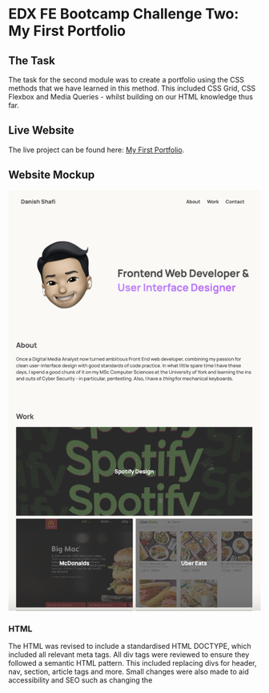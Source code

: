 # EDX FE Bootcamp Challenge Two: My First Portfolio

## The Task

The task for the second module was to create a portfolio using the CSS methods that we have learned in this method.
This included CSS Grid, CSS Flexbox and Media Queries - whilst building on our HTML knowledge thus far.

## Live Website

The live project can be found here: 
[My First Portfolio](https://builtbydans.github.io/EDX_Challenge2_My_First_Portfolio).

## Website Mockup

![screenshot-of-image](https://github.com/builtbydans/EDX_Challenge2_My_First_Portfolio/blob/main/images/project-screenshot.png)

### HTML
The HTML was revised to include a standardised HTML DOCTYPE, which included all relevant meta tags. All div tags were
reviewed to ensure they followed a semantic HTML pattern. This included replacing divs for header, nav, section, article tags and more.
Small changes were also made to aid accessibility and SEO such as changing the <title> and also included a <favicon>. For this project, I also imported Google Fonts to aid with the styling.

### CSS
As some classes were removed for semantic HTML elements, these were then reflected in the CSS. The CSS file itself was also re-organised and labelled to follow
a sequential pattern based on the waterfall of the landing page, to aid other readers to understand what section(s) they need to refer to.
Much of the CSS was repeated so to ensure the file remained DRY, classes were concatenated for ease-of-reference and to group elements semantically.
